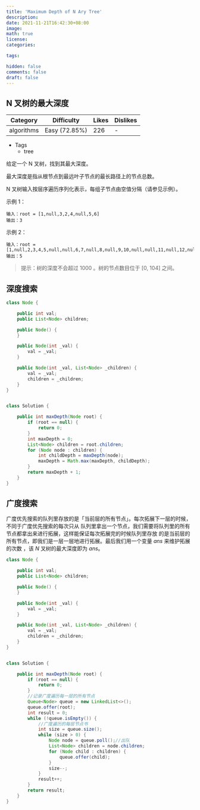 ```yaml
---
title: 'Maximum Depth of N Ary Tree'
description:
date: 2021-11-21T16:42:30+08:00
image:
math: true
license:
categories:

tags:

hidden: false
comments: false
draft: false
---
```


## N 叉树的最大深度

| Category   | Difficulty    | Likes | Dislikes |
| ---------- | ------------- | ----- | -------- |
| algorithms | Easy (72.85%) | 226   | -        |

- Tags
  - tree

给定一个 N 叉树，找到其最大深度。

最大深度是指从根节点到最远叶子节点的最长路径上的节点总数。

N 叉树输入按层序遍历序列化表示，每组子节点由空值分隔（请参见示例）。

示例 1：

```
输入：root = [1,null,3,2,4,null,5,6]
输出：3
```

示例 2：

```
输入：root = [1,null,2,3,4,5,null,null,6,7,null,8,null,9,10,null,null,11,null,12,null,13,null,null,14]
输出：5
```

> 提示：树的深度不会超过 1000 。树的节点数目位于 [0, 104] 之间。

## 深度搜索

```java
class Node {

    public int val;
    public List<Node> children;

    public Node() {
    }

    public Node(int _val) {
        val = _val;
    }

    public Node(int _val, List<Node> _children) {
        val = _val;
        children = _children;
    }
}


class Solution {

    public int maxDepth(Node root) {
        if (root == null) {
            return 0;
        }
        int maxDepth = 0;
        List<Node> children = root.children;
        for (Node node : children) {
            int childDepth = maxDepth(node);
            maxDepth = Math.max(maxDepth, childDepth);
        }
        return maxDepth + 1;
    }
}
```

## 广度搜索

广度优先搜索的队列里存放的是「当前层的所有节点」。每次拓展下一层的时候，不同于广度优先搜索的每次只从
队列里拿出一个节点，我们需要将队列里的所有节点都拿出来进行拓展，这样能保证每次拓展完的时候队列里存放
的是当前层的所有节点，即我们是一层一层地进行拓展。最后我们用一个变量 $\textit{ans}$ 来维护拓展的次数
，该 $N$ 叉树的最大深度即为 $\textit{ans}$。

```java
class Node {

    public int val;
    public List<Node> children;

    public Node() {
    }

    public Node(int _val) {
        val = _val;
    }

    public Node(int _val, List<Node> _children) {
        val = _val;
        children = _children;
    }
}


class Solution {

    public int maxDepth(Node root) {
        if (root == null) {
            return 0;
        }
        //记录广度遍历每一层的所有节点
        Queue<Node> queue = new LinkedList<>();
        queue.offer(root);
        int result = 0;
        while (!queue.isEmpty()) {
            //广度遍历的每层节点书
            int size = queue.size();
            while (size > 0) {
                Node node = queue.poll();//出队
                List<Node> children = node.children;
                for (Node child : children) {
                    queue.offer(child);
                }
                size--;
            }
            result++;
        }
        return result;
    }
}

```
